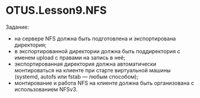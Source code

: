 # OTUS.Lesson9.NFS  
Задание:  
- на сервере NFS должна быть подготовлена и экспортирована директория;   
- в экспортированной директории должна быть поддиректория с именем upload с правами на запись в неё;   
- экспортированная директория должна автоматически монтироваться на клиенте при старте виртуальной машины (systemd, autofs или fstab — любым способом);  
- монтирование и работа NFS на клиенте должна быть организована с использованием NFSv3.

